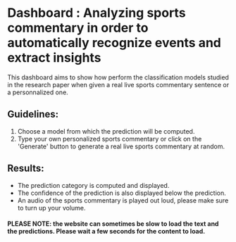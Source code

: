 # Dashboard : Analyzing sports commentary in order to automatically recognize events and extract insights


This dashboard aims to show how perform the classification models studied in the research paper when given a real live sports commentary sentence or a personnalized one.




## Guidelines:
1. Choose a model from which the prediction will be computed.
2. Type your own personalized sports commentary or click on the 'Generate' button to generate a real live sports commentary at random.

## Results:
- The prediction category is computed and displayed.
- The confidence of the prediction is also displayed below the prediction.
- An audio of the sports commentary is played out loud, please make sure to turn up your volume.



#### PLEASE NOTE: the website can sometimes be slow to load the text and the predictions. Please wait a few seconds for the content to load.
